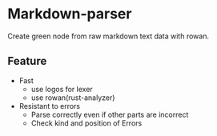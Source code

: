 # Markdown-parser

Create green node from raw markdown text data with rowan.

## Feature
- Fast
  - use logos for lexer
  - use rowan(rust-analyzer)
- Resistant to errors
  - Parse correctly even if other parts are incorrect
  - Check kind and position of Errors
